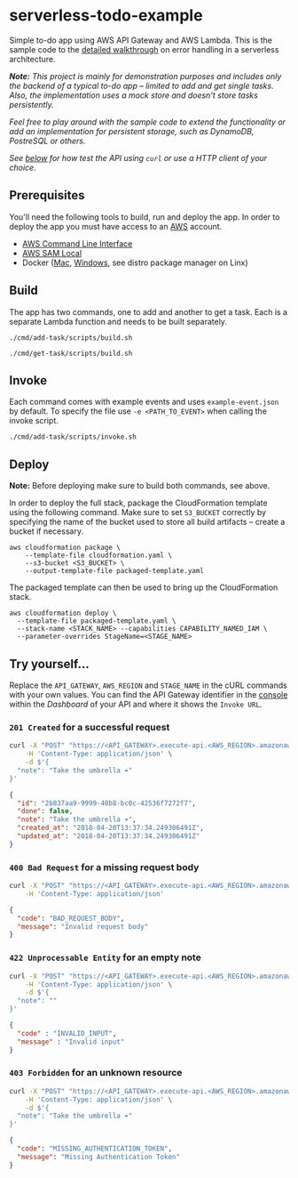 # serverless-todo-example

Simple to-do app using AWS API Gateway and AWS Lambda. This is the sample code
to the [detailed walkthrough](https://medium.com/2pax/fe0e10808732) on error
handling in a serverless architecture.

_**Note:** This project is mainly for demonstration purposes and includes only
the backend of a typical to-do app – limited to add and get single 
tasks. Also, the implementation uses a mock store and doesn't store tasks 
persistently._

_Feel free to play around with the sample code to extend the functionality or 
add an implementation for persistent storage, such as DynamoDB, PostreSQL or 
others._

_See [below](#try-yourself) for how test the API using `curl` or use a HTTP
client of your choice._


## Prerequisites

You'll need the following tools to build, run and deploy the app. In order to
deploy the app you must have access to an [AWS](http://aws.amazon.com) account.

- [AWS Command Line Interface](https://aws.amazon.com/cli)
- [AWS SAM Local](https://github.com/awslabs/aws-sam-local)
- Docker ([Mac](https://docs.docker.com/docker-for-mac), [Windows](https://docs.docker.com/docker-for-windows), see distro package manager on Linx)


## Build

The app has two commands, one to add and another to get a task. Each is a 
separate Lambda function and needs to be built separately.

    ./cmd/add-task/scripts/build.sh

    ./cmd/get-task/scripts/build.sh


## Invoke

Each command comes with example events and uses `example-event.json` by default.
To specify the file use `-e <PATH_TO_EVENT>` when calling the invoke script.

    ./cmd/add-task/scripts/invoke.sh


## Deploy

**Note:** Before deploying make sure to build both commands, see above.

In order to deploy the full stack, package the CloudFormation template using the
following command. Make sure to set `S3_BUCKET` correctly by specifying the name
of the bucket used to store all build artifacts – create a bucket if necessary.

    aws cloudformation package \
        --template-file cloudformation.yaml \
        --s3-bucket <S3_BUCKET> \
        --output-template-file packaged-template.yaml


The packaged template can then be used to bring up the CloudFormation stack.

    aws cloudformation deploy \
      --template-file packaged-template.yaml \
      --stack-name <STACK_NAME> --capabilities CAPABILITY_NAMED_IAM \
      --parameter-overrides StageName=<STAGE_NAME>


## Try yourself…

Replace the `API_GATEWAY`, `AWS_REGION` and `STAGE_NAME` in the cURL commands
with your own values. You can find the API Gateway identifier in the [console](console.aws.amazon.com/apigateway)
within the _Dashboard_ of your API and where it shows the `Invoke URL`.


### `201 Created` for a successful request

```sh
curl -X "POST" "https://<API_GATEWAY>.execute-api.<AWS_REGION>.amazonaws.com/<STAGE_NAME>/tasks" \
    -H 'Content-Type: application/json' \
    -d $'{
  "note": "Take the umbrella ☔"
}'
```

```json
{
  "id": "2b837aa9-9999-40b8-bc0c-42536f7272f7",
  "done": false,
  "note": "Take the umbrella ☔",
  "created_at": "2018-04-20T13:37:34.249306491Z",
  "updated_at": "2018-04-20T13:37:34.249306491Z"
}
```


### `400 Bad Request` for a missing request body

```sh
curl -X "POST" "https://<API_GATEWAY>.execute-api.<AWS_REGION>.amazonaws.com/<STAGE_NAME>/tasks" \
    -H 'Content-Type: application/json'
```

```json
{
  "code": "BAD_REQUEST_BODY",
  "message": "Invalid request body"
}
```


### `422 Unprocessable Entity` for an empty note

```sh
curl -X "POST" "https://<API_GATEWAY>.execute-api.<AWS_REGION>.amazonaws.com/<STAGE_NAME>/tasks" \
    -H 'Content-Type: application/json' \
    -d $'{
  "note": ""
}'
```

```json
{
  "code" : "INVALID_INPUT",
  "message" : "Invalid input"
}
```


### `403 Forbidden` for an unknown resource

```sh
curl -X "POST" "https://<API_GATEWAY>.execute-api.<AWS_REGION>.amazonaws.com/<STAGE_NAME>/wrong-path" \
    -H 'Content-Type: application/json' \
    -d $'{
  "note": "Take the umbrella ☔"
}'
```

```json
{
  "code": "MISSING_AUTHENTICATION_TOKEN",
  "message": "Missing Authentication Token"
}
```
